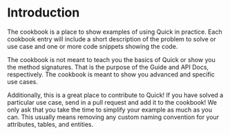 # Introduction

The cookbook is a place to show examples of using Quick in practice.  Each cookbook entry will include a short description of the problem to solve or use case and one or more code snippets showing the code.

The cookbook is not meant to teach you the basics of Quick or show you the method signatures.  That is the purpose of the Guide and API Docs, respectively.  The cookbook is meant to show you advanced and specific use cases.

Additionally, this is a great place to contribute to Quick!  If you have solved a particular use case, send in a pull request and add it to the cookbook!  We only ask that you take the time to simplify your example as much as you can.  This usually means removing any custom naming convention for your attributes, tables, and entities.


